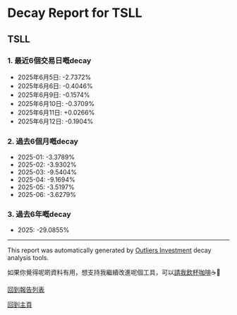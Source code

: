 # Decay Report for TSLL

## TSLL

### 1. 最近6個交易日嘅decay

- 2025年6月5日: -2.7372%
- 2025年6月6日: -0.4046%
- 2025年6月9日: -0.1574%
- 2025年6月10日: -0.3709%
- 2025年6月11日: +0.0266%
- 2025年6月12日: -0.1904%

### 2. 過去6個月嘅decay

- 2025-01: -3.3789%
- 2025-02: -3.9302%
- 2025-03: -9.5404%
- 2025-04: -9.1694%
- 2025-05: -3.5197%
- 2025-06: -3.6279%

### 3. 過去6年嘅decay

- 2025: -29.0855%

------------------------------
This report was automatically generated by [Outliers Investment](https://outliersecon.github.io/Outliers-Investment/) decay analysis tools.

如果你覺得呢啲資料有用，想支持我繼續改進呢個工具，可以[請我飲杯咖啡](https://buymeacoffee.com/outliersecon)☕🙏

[回到報告列表](https://outliersecon.github.io/Outliers-Investment/reports/reports_public)

[回到主頁](https://outliersecon.github.io/Outliers-Investment/)